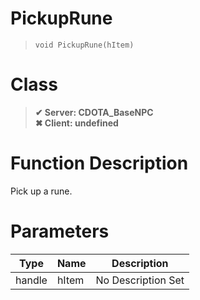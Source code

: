 # PickupRune
> `void PickupRune(hItem)`
# Class
> __✔ Server: CDOTA_BaseNPC__  
> __✖ Client: undefined__  
# Function Description
Pick up a rune.
# Parameters
Type|Name|Description
--|--|--
handle|hItem|No Description Set

